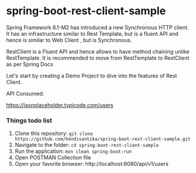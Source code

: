 # spring-boot-rest-client-sample

Spring Framework 6.1-M2 has introduced a new Synchronous HTTP client. It has an infrastructure similar to Rest Template,
but is a fluent API and hence is similar to Web Client , but is Synchronous.

RestClient is a Fluent API and hence allows to have method chaining unlike RestTemplate. It is recommended to move from
RestTemplate to RestClient as per Spring Docs

Let's start by creating a Demo Project to dive into the features of Rest Client.

API Consumed:

https://jsonplaceholder.typicode.com/users

### Things todo list

1. Clone this repository: `git clone https://github.com/hendisantika/spring-boot-rest-client-sample.git`
2. Navigate to the folder: `cd spring-boot-rest-client-sample`
3. Run the application: `mvn clean spring-boot:run`
4. Open POSTMAN Collection file
5. Open your favorite browser: http://localhost:8080/api/v1/users

